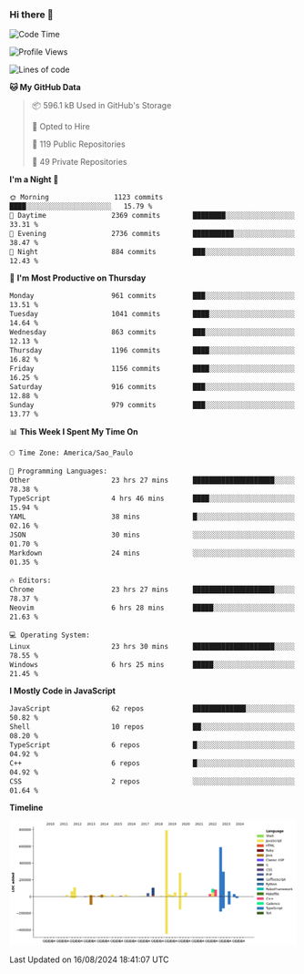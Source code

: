 ### Hi there 👋

<!--START_SECTION:waka-->
![Code Time](http://img.shields.io/badge/Code%20Time-6%2C285%20hrs%2023%20mins-blue)

![Profile Views](http://img.shields.io/badge/Profile%20Views-2-blue)

![Lines of code](https://img.shields.io/badge/From%20Hello%20World%20I%27ve%20Written-2.9%20million%20lines%20of%20code-blue)

**🐱 My GitHub Data** 

> 📦 596.1 kB Used in GitHub's Storage 
 > 
> 💼 Opted to Hire
 > 
> 📜 119 Public Repositories 
 > 
> 🔑 49 Private Repositories 
 > 
**I'm a Night 🦉** 

```text
🌞 Morning                1123 commits        ████░░░░░░░░░░░░░░░░░░░░░   15.79 % 
🌆 Daytime                2369 commits        ████████░░░░░░░░░░░░░░░░░   33.31 % 
🌃 Evening                2736 commits        ██████████░░░░░░░░░░░░░░░   38.47 % 
🌙 Night                  884 commits         ███░░░░░░░░░░░░░░░░░░░░░░   12.43 % 
```
📅 **I'm Most Productive on Thursday** 

```text
Monday                   961 commits         ███░░░░░░░░░░░░░░░░░░░░░░   13.51 % 
Tuesday                  1041 commits        ████░░░░░░░░░░░░░░░░░░░░░   14.64 % 
Wednesday                863 commits         ███░░░░░░░░░░░░░░░░░░░░░░   12.13 % 
Thursday                 1196 commits        ████░░░░░░░░░░░░░░░░░░░░░   16.82 % 
Friday                   1156 commits        ████░░░░░░░░░░░░░░░░░░░░░   16.25 % 
Saturday                 916 commits         ███░░░░░░░░░░░░░░░░░░░░░░   12.88 % 
Sunday                   979 commits         ███░░░░░░░░░░░░░░░░░░░░░░   13.77 % 
```


📊 **This Week I Spent My Time On** 

```text
🕑︎ Time Zone: America/Sao_Paulo

💬 Programming Languages: 
Other                    23 hrs 27 mins      ████████████████████░░░░░   78.38 % 
TypeScript               4 hrs 46 mins       ████░░░░░░░░░░░░░░░░░░░░░   15.94 % 
YAML                     38 mins             █░░░░░░░░░░░░░░░░░░░░░░░░   02.16 % 
JSON                     30 mins             ░░░░░░░░░░░░░░░░░░░░░░░░░   01.70 % 
Markdown                 24 mins             ░░░░░░░░░░░░░░░░░░░░░░░░░   01.35 % 

🔥 Editors: 
Chrome                   23 hrs 27 mins      ████████████████████░░░░░   78.37 % 
Neovim                   6 hrs 28 mins       █████░░░░░░░░░░░░░░░░░░░░   21.63 % 

💻 Operating System: 
Linux                    23 hrs 30 mins      ████████████████████░░░░░   78.55 % 
Windows                  6 hrs 25 mins       █████░░░░░░░░░░░░░░░░░░░░   21.45 % 
```

**I Mostly Code in JavaScript** 

```text
JavaScript               62 repos            █████████████░░░░░░░░░░░░   50.82 % 
Shell                    10 repos            ██░░░░░░░░░░░░░░░░░░░░░░░   08.20 % 
TypeScript               6 repos             █░░░░░░░░░░░░░░░░░░░░░░░░   04.92 % 
C++                      6 repos             █░░░░░░░░░░░░░░░░░░░░░░░░   04.92 % 
CSS                      2 repos             ░░░░░░░░░░░░░░░░░░░░░░░░░   01.64 % 
```



**Timeline**

![Lines of Code chart](https://raw.githubusercontent.com/jampow/jampow/master/assets/bar_graph.png)


 Last Updated on 16/08/2024 18:41:07 UTC
<!--END_SECTION:waka-->
